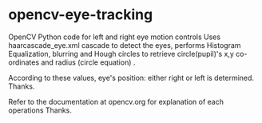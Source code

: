 # opencv-eye-tracking
OpenCV Python code for left and right eye motion controls
Uses haarcascade_eye.xml cascade to detect the eyes, performs Histogram Equalization, blurring and Hough circles to retrieve circle(pupil)'s x,y co-ordinates and radius (circle equation) .
 
According to these values, eye's position: either right or left is determined. 
Thanks.


Refer to the documentation at opencv.org for explanation of each operations 
Thanks.
